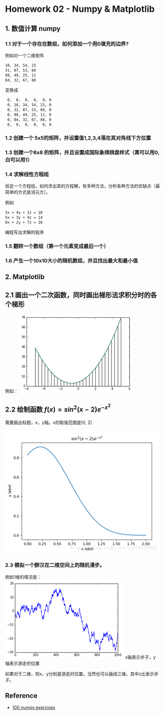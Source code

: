 # Homework 02 - Numpy & Matplotlib

## 1. 数值计算 numpy


### 1.1 对于一个存在在数组，如何添加一个用0填充的边界?
例如对一个二维矩阵
```
10, 34, 54, 23
31, 87, 53, 68
98, 49, 25, 11
84, 32, 67, 88
```

变换成
```
 0,  0,  0,  0,  0, 0
 0, 10, 34, 54, 23, 0
 0, 31, 87, 53, 68, 0
 0, 98, 49, 25, 11, 0
 0, 84, 32, 67, 88, 0
 0,  0,  0,  0,  0, 0
```



### 1.2 创建一个 5x5的矩阵，并设置值1,2,3,4落在其对角线下方位置



### 1.3 创建一个8x8 的矩阵，并且设置成国际象棋棋盘样式（黑可以用0, 白可以用1）



### 1.4 求解线性方程组

给定一个方程组，如何求出其的方程解。有多种方法，分析各种方法的优缺点（最简单的方式是消元方）。

例如
```
3x + 4y + 2z = 10
5x + 3y + 4z = 14
8x + 2y + 7z = 20
```

编程写出求解的程序



### 1.5 翻转一个数组（第一个元素变成最后一个）



### 1.6 产生一个10x10大小的随机数组，并且找出最大和最小值



## 2. Matplotlib


## 2.1 画出一个二次函数，同时画出梯形法求积分时的各个梯形
例如：
![matplot_ex1](images/matplot_ex1.png)



## 2.2 绘制函数 $f(x) = sin^2(x - 2) e^{-x^2}$

需要画出标题，x，y轴。x的取值范围是[0, 2]

![matplot_ex2](images/matplot_ex2.png)



### 2.3 模拟一个醉汉在二维空间上的随机漫步。

例如1维的情况是：
![random_walk](images/random_walk.png)
x轴表示步子，y轴表示游走的位置

如果对于二维，则x，y分别是游走的位置。当然也可以画成三维，其中z比表示步子。



## Reference

* [100 numpy exercises](https://github.com/rougier/numpy-100)